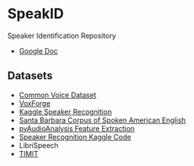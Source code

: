 # SpeakID

Speaker Identification Repository
- [Google Doc](https://docs.google.com/document/d/1YRtrUDw6yrw9sXGR77PsbDDLw7Tzs99c5qOezhRa_rs/edit?tab=t.0)

## Datasets

- [Common Voice Dataset](https://github.com/common-voice/cv-dataset/tree/main/datasets)
- [VoxForge](https://sourceforge.net/projects/voxforge/)
- [Kaggle Speaker Recognition](https://www.kaggle.com/analystanand/speaker-recognition/data)
- [Santa Barbara Corpus of Spoken American English](https://www.kaggle.com/rtatman/santa-barbara-corpus-of-spoken-american-english)
- [pyAudioAnalysis Feature Extraction](https://github.com/tyiannak/pyAudioAnalysis/wiki/3.-Feature-Extraction)
- [Speaker Recognition Kaggle Code](https://www.kaggle.com/code/alkanerturan/speakerrecognition)
- LibriSpeech
- [TIMIT](https://openslr.trmal.net/resources/12/train-clean-100.tar.gz)
